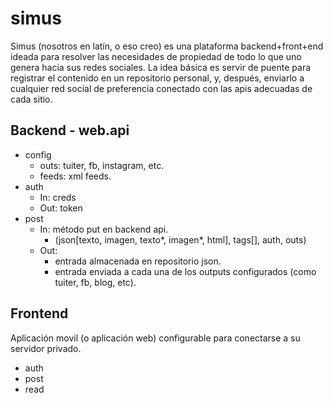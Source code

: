 # simus

Simus (nosotros en latín, o eso creo) es una plataforma backend+front+end ideada para resolver las necesidades de propiedad de todo lo que uno genera hacia sus redes sociales. 
La idea básica es servir de puente para registrar el contenido en un repositorio personal, y, después, enviarlo a cualquier red social de preferencia conectado con las apis adecuadas de cada sitio.

## Backend - web.api
- config
  - outs: tuiter, fb, instagram, etc.
  - feeds: xml feeds.
- auth
  - In: creds
  - Out: token 
- post
  - In: método put en backend api. 
      - (json[texto, imagen, texto*, imagen*, html], tags[], auth, outs)
  - Out: 
      - entrada almacenada en repositorio json. 
      - entrada enviada a cada una de los outputs configurados (como tuiter, fb, blog, etc). 
 ## Frontend
 Aplicación movil (o aplicación web) configurable para conectarse a su servidor privado. 
 - auth
 - post
 - read
[](https://github.com/celerno/simus/blob/main/simus%20-%20api.png)
